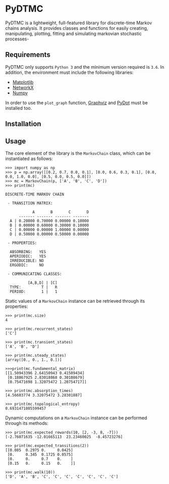 # PyDTMC

PyDTMC is a lightweight, full-featured library for discrete-time Markov chains analysis. It provides classes and functions for easily creating, manipulating, plotting, fitting and simulating markovian stochastic processes-

## Requirements

PyDTMC only supports `Python 3` and the minimum version required is `3.6`. In addition, the environment must include the following libraries:

* [Matplotlib](https://matplotlib.org/)
* [NetworkX](https://networkx.github.io/)
* [Numpy](https://www.numpy.org/)

In order to use the `plot_graph` function, [Graphviz](https://www.graphviz.org/) and [PyDot](https://pypi.org/project/pydot/) must be installed too.

## Installation

## Usage

The core element of the library is the `MarkovChain` class, which can be instantiated as follows:

```console
>>> import numpy as np
>>> p = np.array([[0.2, 0.7, 0.0, 0.1], [0.0, 0.6, 0.3, 0.1], [0.0, 0.0, 1.0, 0.0], [0.5, 0.0, 0.5, 0.0]])
>>> mc = MarkovChain(p, ['A', 'B', 'C', 'D'])
>>> print(mc)

DISCRETE-TIME MARKOV CHAIN

 - TRANSITION MATRIX:

            A       B       C       D
      ------- ------- ------- -------
  A | 0.20000 0.70000 0.00000 0.10000
  B | 0.00000 0.60000 0.30000 0.10000
  C | 0.00000 0.00000 1.00000 0.00000
  D | 0.50000 0.00000 0.50000 0.00000

 - PROPERTIES:

  ABSORBING:   YES
  APERIODIC:   YES
  IRREDUCIBLE: NO
  ERGODIC:     NO

 - COMMUNICATING CLASSES:

          [A,B,D] | [C]
  TYPE:         T |   R
  PERIOD:       1 |   1
```

Static values of a `MarkovChain` instance can be retrieved through its properties:

```console
>>> print(mc.size)
4

>>> print(mc.recurrent_states)
['C']

>>> print(mc.transient_states)
['A', 'B', 'D']

>>> print(mc.steady_states)
[array([0., 0., 1., 0.])]

>>>print(mc.fundamental_matrix)
[[1.50943396 2.64150943 0.41509434]
 [0.18867925 2.83018868 0.30188679]
 [0.75471698 1.32075472 1.20754717]]

>>> print(mc.absorption_times)
[4.56603774 3.32075472 3.28301887]

>>> print(mc.topological_entropy)
0.6931471805599457
```

Dynamic computations on a `MarkovChain` instance can be performed through its methods:

```console
>>> print(mc.expected_rewards(10, [2, -3, 8, -7]))
[-2.76071635 -12.01665113  23.23460025  -8.45723276]

>>> print(mc.expected_transitions(2))
[[0.085  0.2975 0.     0.0425]
 [0.     0.345  0.1725 0.0575]
 [0.     0.     0.7    0.    ]
 [0.15   0.     0.15   0.    ]]
 
>>> print(mc.walk(10))
['D', 'A', 'B', 'C', 'C', 'C', 'C', 'C', 'C', 'C']
```

